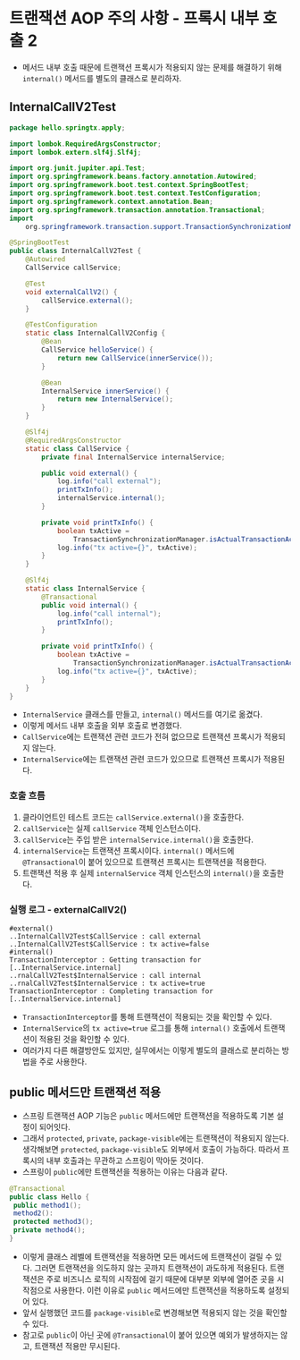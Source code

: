 # 트랜잭션 AOP 주의 사항 - 프록시 내부 호출 2
- 메서드 내부 호출 때문에 트랜잭션 프록시가 적용되지 않는 문제를 해결하기 위해 `internal()` 메서드를
별도의 클래스로 분리하자.

## InternalCallV2Test
```java
package hello.springtx.apply;

import lombok.RequiredArgsConstructor;
import lombok.extern.slf4j.Slf4j;

import org.junit.jupiter.api.Test;
import org.springframework.beans.factory.annotation.Autowired;
import org.springframework.boot.test.context.SpringBootTest;
import org.springframework.boot.test.context.TestConfiguration;
import org.springframework.context.annotation.Bean;
import org.springframework.transaction.annotation.Transactional;
import
	org.springframework.transaction.support.TransactionSynchronizationManager;

@SpringBootTest
public class InternalCallV2Test {
	@Autowired
	CallService callService;

	@Test
	void externalCallV2() {
		callService.external();
	}

	@TestConfiguration
	static class InternalCallV2Config {
		@Bean
		CallService helloService() {
			return new CallService(innerService());
		}

		@Bean
		InternalService innerService() {
			return new InternalService();
		}
	}

	@Slf4j
	@RequiredArgsConstructor
	static class CallService {
		private final InternalService internalService;

		public void external() {
			log.info("call external");
			printTxInfo();
			internalService.internal();
		}

		private void printTxInfo() {
			boolean txActive =
				TransactionSynchronizationManager.isActualTransactionActive();
			log.info("tx active={}", txActive);
		}
	}

	@Slf4j
	static class InternalService {
		@Transactional
		public void internal() {
			log.info("call internal");
			printTxInfo();
		}

		private void printTxInfo() {
			boolean txActive =
				TransactionSynchronizationManager.isActualTransactionActive();
			log.info("tx active={}", txActive);
		}
	}
}
```
- `InternalService` 클래스를 만들고, `internal()` 메서드를 여기로 옮겼다.
- 이렇게 메서드 내부 호출을 외부 호출로 변경했다.
- `CallService`에는 트랜잭션 관련 코드가 전혀 없으므로 트랜잭션 프록시가 적용되지 않는다.
- `InternalService`에는 트랜잭션 관련 코드가 있으므로 트랜잭션 프록시가 적용된다.

### 호출 흐름
1. 클라이언트인 테스트 코드는 `callService.external()`을 호출한다.
2. `callService`는 실제 `callService` 객체 인스턴스이다.
3. `callService`는 주입 받은 `internalService.internal()`을 호출한다.
4. `internalService`는 트랜잭션 프록시이다. `internal()` 메서드에 `@Transactional`이 
붙어 있으므로 트랜잭션 프록시는 트랜잭션을 적용한다.
5. 트랜잭션 적용 후 실제 `internalService` 객체 인스턴스의 `internal()`을 호출한다.

### 실행 로그 - externalCallV2()
```text
#external()
..InternalCallV2Test$CallService : call external
..InternalCallV2Test$CallService : tx active=false
#internal()
TransactionInterceptor : Getting transaction for [..InternalService.internal]
..rnalCallV2Test$InternalService : call internal
..rnalCallV2Test$InternalService : tx active=true
TransactionInterceptor : Completing transaction for [..InternalService.internal]
```
- `TransactionInterceptor`를 통해 트랜잭션이 적용되는 것을 확인할 수 있다.
- `InternalService`의 `tx active=true` 로그를 통해 `internal()` 호출에서 트랜잭션이
적용된 것을 확인할 수 있다.
- 여러가지 다른 해결방안도 있지만, 실무에서는 이렇게 별도의 클래스로 분리하는 방법을 주로 사용한다.

## public 메서드만 트랜잭션 적용
- 스프링 트랜잭션 AOP 기능은 `public` 메서드에만 트랜잭션을 적용하도록 기본 설정이 되어잇다.
- 그래서 `protected`, `private`, `package-visible`에는 트랜잭션이 적용되지 않는다.
생각해보면 `protected`, `package-visible`도 외부에서 호출이 가능하다. 따라서 프록시의 내부
호출과는 무관하고 스프링이 막아둔 것이다.
- 스프링이 `public`에만 트랜잭션을 적용하는 이유는 다음과 같다.
```java
@Transactional
public class Hello {
 public method1();
 method2():
 protected method3();
 private method4();
}
```
- 이렇게 클래스 레벨에 트랜잭션을 적용하면 모든 메서드에 트랜잭션이 걸릴 수 있다. 그러면 트랜잭션을
의도하지 않는 곳까지 트랜잭션이 과도하게 적용된다. 트랜잭션은 주로 비즈니스 로직의 시작점에 걸기
때문에 대부분 외부에 열어준 곳을 시작점으로 사용한다. 이런 이유로 `public` 메서드에만 트랜잭션을
적용하도록 설정되어 있다.
- 앞서 실행했던 코드를 `package-visible`로 변경해보면 적용되지 않는 것을 확인할 수 있다.
- 참고로 `public`이 아닌 곳에 `@Transactional`이 붙어 있으면 예외가 발생하지는 않고,
트랜잭션 적용만 무시된다.
